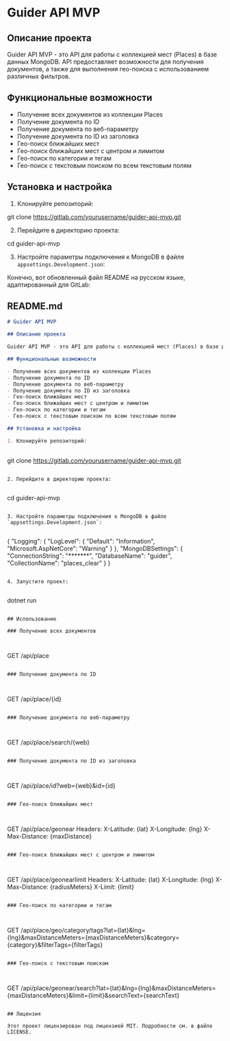 # Guider API MVP

## Описание проекта

Guider API MVP - это API для работы с коллекцией мест (Places) в базе данных MongoDB. API предоставляет возможности для получения документов, а также для выполнения гео-поиска с использованием различных фильтров. 

## Функциональные возможности

- Получение всех документов из коллекции Places
- Получение документа по ID
- Получение документа по веб-параметру
- Получение документа по ID из заголовка
- Гео-поиск ближайших мест
- Гео-поиск ближайших мест с центром и лимитом
- Гео-поиск по категории и тегам
- Гео-поиск с текстовым поиском по всем текстовым полям

## Установка и настройка

1. Клонируйте репозиторий:
   
git clone https://gitlab.com/yourusername/guider-api-mvp.git


2. Перейдите в директорию проекта:
   
cd guider-api-mvp

3. Настройте параметры подключения к MongoDB в файле `appsettings.Development.json`:
   
Конечно, вот обновленный файл README на русском языке, адаптированный для GitLab:

## README.md



```markdown
# Guider API MVP

## Описание проекта

Guider API MVP - это API для работы с коллекцией мест (Places) в базе данных MongoDB. API предоставляет возможности для получения, создания, обновления и удаления документов, а также для выполнения гео-поиска с использованием различных фильтров.

## Функциональные возможности

- Получение всех документов из коллекции Places
- Получение документа по ID
- Получение документа по веб-параметру
- Получение документа по ID из заголовка
- Гео-поиск ближайших мест
- Гео-поиск ближайших мест с центром и лимитом
- Гео-поиск по категории и тегам
- Гео-поиск с текстовым поиском по всем текстовым полям

## Установка и настройка

1. Клонируйте репозиторий:
   

```
   git clone https://gitlab.com/yourusername/guider-api-mvp.git
   

```

2. Перейдите в директорию проекта:
   

```
   cd guider-api-mvp
   

```

3. Настройте параметры подключения к MongoDB в файле `appsettings.Development.json`:
   

```
   {
     "Logging": {
       "LogLevel": {
         "Default": "Information",
         "Microsoft.AspNetCore": "Warning"
       }
     },
     "MongoDBSettings": {
       "ConnectionString": "*******",
       "DatabaseName": "guider",
       "CollectionName": "places_clear"
     }
   }
   

```

4. Запустите проект:
   

```
   dotnet run
   

```

## Использование

### Получение всех документов



```
GET /api/place


```

### Получение документа по ID



```
GET /api/place/{id}


```

### Получение документа по веб-параметру



```
GET /api/place/search/{web}


```

### Получение документа по ID из заголовка



```
GET /api/place/id?web={web}&id={id}


```

### Гео-поиск ближайших мест



```
GET /api/place/geonear
Headers:
  X-Latitude: {lat}
  X-Longitude: {lng}
  X-Max-Distance: {maxDistance}


```

### Гео-поиск ближайших мест с центром и лимитом



```
GET /api/place/geonearlimit
Headers:
  X-Latitude: {lat}
  X-Longitude: {lng}
  X-Max-Distance: {radiusMeters}
  X-Limit: {limit}


```

### Гео-поиск по категории и тегам



```
GET /api/place/geo/category/tags?lat={lat}&lng={lng}&maxDistanceMeters={maxDistanceMeters}&category={category}&filterTags={filterTags}


```

### Гео-поиск с текстовым поиском



```
GET /api/place/geonear/search?lat={lat}&lng={lng}&maxDistanceMeters={maxDistanceMeters}&limit={limit}&searchText={searchText}


```

## Лицензия

Этот проект лицензирован под лицензией MIT. Подробности см. в файле LICENSE.


```